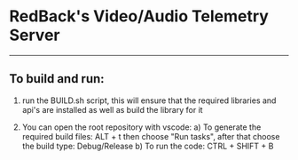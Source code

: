 # RedBack's Video/Audio Telemetry Server  

-----------------------------------------------------------
## To build and run:

1) run the BUILD.sh script, this will ensure that the required libraries and api's are installed
   as well as build the library for it 

2) You can open the root repository with vscode:
	a) To generate the required build files: ALT + t then choose "Run tasks", after that choose the build type: Debug/Release
	b) To run the code: CTRL + SHIFT + B
